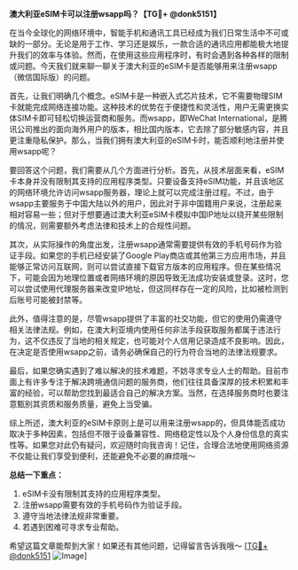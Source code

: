 **澳大利亚eSIM卡可以注册wsapp吗？【TG💪+ @donk5151】**

在当今全球化的网络环境中，智能手机和通讯工具已经成为我们日常生活中不可或缺的一部分。无论是用于工作、学习还是娱乐，一款合适的通讯应用都能极大地提升我们的效率与体验。然而，在使用这些应用程序时，有时会遇到各种各样的限制或问题。今天我们就来聊一聊关于澳大利亚的eSIM卡是否能够用来注册wsapp（微信国际版）的问题。

首先，让我们明确几个概念。eSIM卡是一种嵌入式芯片技术，它不需要物理SIM卡就能完成网络连接功能。这种技术的优势在于便捷性和灵活性，用户无需更换实体SIM卡即可轻松切换运营商和服务。而wsapp，即WeChat International，是腾讯公司推出的面向海外用户的版本，相比国内版本，它去除了部分敏感内容，并且更注重隐私保护。那么，当我们拥有澳大利亚的eSIM卡时，能否顺利地注册并使用wsapp呢？

要回答这个问题，我们需要从几个方面进行分析。首先，从技术层面来看，eSIM卡本身并没有限制其支持的应用程序类型。只要设备支持eSIM功能，并且该地区的网络环境允许访问wsapp服务器，理论上就可以完成注册过程。不过，由于wsapp主要服务于中国大陆以外的用户，因此对于非中国籍用户来说，注册起来相对容易一些；但对于想要通过澳大利亚eSIM卡模拟中国IP地址以绕开某些限制的情况，则需要额外考虑法律和技术上的合规性问题。

其次，从实际操作的角度出发，注册wsapp通常需要提供有效的手机号码作为验证手段。如果您的手机已经安装了Google Play商店或其他第三方应用市场，并且能够正常访问互联网，则可以尝试直接下载官方版本的应用程序。但在某些情况下，可能会因为地理位置或者网络环境的原因导致无法成功安装或登录。这时，您可以尝试使用代理服务器来改变IP地址，但这同样存在一定的风险，比如被检测到后账号可能被封禁等。

此外，值得注意的是，尽管wsapp提供了丰富的社交功能，但它的使用仍需遵守相关法律法规。例如，在澳大利亚境内使用任何非法手段获取服务都属于违法行为，这不仅违反了当地的相关规定，也可能对个人信用记录造成不良影响。因此，在决定是否使用wsapp之前，请务必确保自己的行为符合当地的法律法规要求。

最后，如果您确实遇到了难以解决的技术难题，不妨寻求专业人士的帮助。目前市面上有许多专注于解决跨境通信问题的服务商，他们往往具备深厚的技术积累和丰富的经验，可以帮助您找到最适合自己的解决方案。当然，在选择服务商时也要注意甄别其资质和服务质量，避免上当受骗。

综上所述，澳大利亚的eSIM卡原则上是可以用来注册wsapp的，但具体能否成功取决于多种因素，包括但不限于设备兼容性、网络稳定性以及个人身份信息的真实性等。如果您对此仍有疑问，欢迎随时向我咨询！记住，合理合法地使用网络资源不仅能让我们享受到便利，还能避免不必要的麻烦哦～

**总结一下重点：**
1. eSIM卡没有限制其支持的应用程序类型。
2. 注册wsapp需要有效的手机号码作为验证手段。
3. 遵守当地法律法规非常重要。
4. 若遇到困难可寻求专业帮助。

希望这篇文章能帮到大家！如果还有其他问题，记得留言告诉我哦～ [[TG💪+ @donk5151](https://t.me/s/donk5151) ![Image](https://i.postimg.cc/rwNCRYN7/Snipaste-2025-04-30-17-27-05.png)]